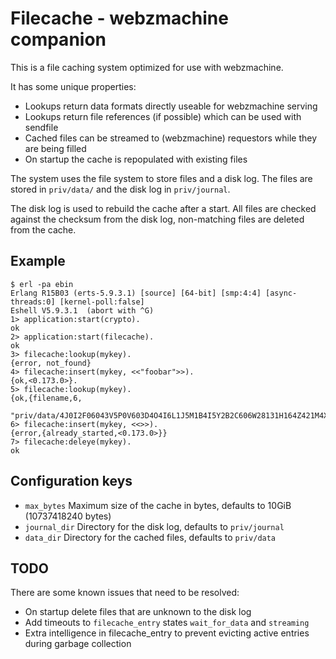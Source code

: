 Filecache - webzmachine companion
=================================

This is a file caching system optimized for use with webzmachine.

It has some unique properties:

 * Lookups return data formats directly useable for webzmachine serving
 * Lookups return file references (if possible) which can be used with sendfile
 * Cached files can be streamed to (webzmachine) requestors while they are being filled
 * On startup the cache is repopulated with existing files

The system uses the file system to store files and a disk log. The files are stored
in `priv/data/` and the disk log in `priv/journal`.

The disk log is used to rebuild the cache after a start. All files are checked against
the checksum from the disk log, non-matching files are deleted from the cache.

Example
-------

    $ erl -pa ebin
    Erlang R15B03 (erts-5.9.3.1) [source] [64-bit] [smp:4:4] [async-threads:0] [kernel-poll:false]
    Eshell V5.9.3.1  (abort with ^G)
    1> application:start(crypto).
    ok
    2> application:start(filecache).
    ok
    3> filecache:lookup(mykey).
    {error, not_found}
    4> filecache:insert(mykey, <<"foobar">>).
    {ok,<0.173.0>}.
    5> filecache:lookup(mykey).
    {ok,{filename,6,
                  "priv/data/4J0I2F06043V5P0V603D4O4I6L1J5M1B4I5Y2B2C606W28131H164Z421M4X6221"}}
    6> filecache:insert(mykey, <<>>).
    {error,{already_started,<0.173.0>}}
    7> filecache:deleye(mykey).
    ok


Configuration keys
------------------

 * `max_bytes` Maximum size of the cache in bytes, defaults to 10GiB (10737418240 bytes)
 * `journal_dir` Directory for the disk log, defaults to `priv/journal`
 * `data_dir` Directory for the cached files, defaults to `priv/data`

TODO
----

There are some known issues that need to be resolved:

 * On startup delete files that are unknown to the disk log
 * Add timeouts to `filecache_entry` states `wait_for_data` and `streaming`
 * Extra intelligence in filecache_entry to prevent evicting active entries during garbage collection

